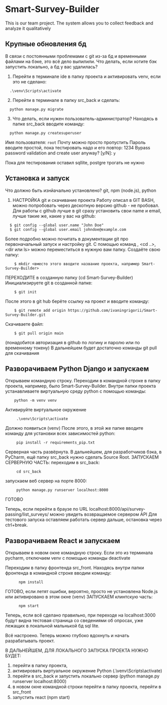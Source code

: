# Smart-Survey-Builder
This is our team project. The system allows you to collect feedback and analyze it qualitatively

## Крупные обновления бд
В связи с постоянными проблемами с git из-за бд и временными файлами на бэке, это всё дело выпилили.
Что делать, если хотите бэк запустить локально, а бд у вас удалилась?
1. Перейти в терминале ide в папку проекта и активировать venv, если это не сделано:
  ``` 
    .\venv\Scripts\activate
  ```
2. Перейти в терминале в папку src_back и сделать:
  ``` 
    python manage.py migrate
  ```
3. Что делать, если нужен пользователь-администратор?
Находясь в папке src_back вводите команду:
```
  python manage.py createsuperuser
```
Имя пользователя: ``` root ``` 
Почту можно просто пропустить
Пароль вводите простой, пока тестировать надо и его повтор: 1234
Bypass password validation and create user anyway? [y/N]: ```y```

Пока для тестирования оставил sqllite, postgre трогать не нужно

## Установка и запуск

Что должно быть изнйачально установлено? git, npm (node.js), python

1. НАСТРОЙКА git и скачивание проекта
  Работу описал в GIT BASH, можно попробовать через дескотную версию github - не пробовал.
  Для работы с github лучше в git сразу установить свои name и email, лучше такие же, какие у ваc на github:
  
  ``` 
    $ git config --global user.name "John Doe"
    $ git config --global user.email johndoe@example.com
  ```
    
  Более подробно можно почитать в документации git про первоначальный запуск и настройку git.
  С помощью команд <cd>, <cd ..>, <dir или ls> можно переместиться в нужную вам папку.
  Создаёте свою папку:
  
```
    $ mkdir <вместо этого вводите название проекта, например Smart-Survey-Builder>
```
  
  ПЕРЕХОДИТЕ в созданную папку (cd Smart-Survey-Builder)
  Инициализируете git в созданной папке:
  
```
    $ git init
```
  
  После этого в git hub берёте ссылку на проект и вводите команду:
  
```
    $ git remote add origin https://github.com/ivaningrigorii/Smart-Survey-Builder.git
```
  
  Скачиваете файл:
  
```
    $ git pull origin main
```

  (понадобится авторизация в github по логину и паролю или по временному токену)
  В дальнейшем будет достаточно команды git pull для скачивания
  
## Разворачиваем Python Django и запускаем
  Открываем командную строку. 
  Переходим в командной строке в папку проекта, например, было Smart-Survey-Builder. 
  Внутри папки проекта устанавливаете виртуальную среду python с помощью команды:
  
  ```
      python -m venv venv
  ```
  
  Активируйте виртуальное окружение
 
 ```
      .\venv\Scripts\activate
 ```
  Должно появиться (venv)
  После этого, в этой же папке вводите команду для установки всех зависимостей python:
  
 ```
      pip install -r requirements_pip.txt
 ```
  
  Серверная часть развёрнута. В дальнейшем, для разработчиков бэка, в PyCharm, ещё папку src_back нужно сделать Source Root.
  ЗАПУСКАЕМ СЕРВЕРНУЮ ЧАСТЬ:
  переходим в src_back:
  
 ```
      cd src_back
 ```
  
  запускаем веб сервер на порте 8000:
  
 ```
      python manage.py runserver localhost:8000
 ```
  ГОТОВО
  
  Теперь, если перейти в браузе по URL localhost:8000/api/survey-passing/list_surveys/ можно увидеть возвращаемое сервером API
  Для тестового запуска оставляем работать сервер дальше, остановка через ctrl+break.
    
## Разворачиваем React и запускаем
  Открываем в новом окне командную строку. Если это из терминала pycharm, отключаем venv с помощью команды deactivate
  
  Переходим в папку фронтенда src_front.
  Находясь внутри папки фронтенда в командной строке вводим команду:
  
```
      npm install
```
  ГОТОВО, если летят ошибки, вероятно, просто не установлена Node.js или активировано в этом окне (venv)
  ЗАПУСКАЕМ клинтскую часть:
  
```
      npm start
```
  Теперь, если всё сделано правильно, при переходе на localhost:3000 будут видна тестовая страница
  со сведениями об опросах, уже лежащих в локальной мальнькой бд sql lite.
  
  Всё настроено. Теперь можно глубоко вдохнуть и начать разрабатывать проект.
    
  В ДАЛЬНЕЙШЕМ, ДЛЯ ЛОКАЛЬНОГО ЗАПУСКА ПРОЕКТА НУЖНО БУДЕТ:
  1) перейти в папку проекта,
  2) активировать виртуальное окружение Python (.\venv\Scripts\activate)
  3) перейти в src_back и запустить локально сервер (python manage.py runserver localhost:8000)
  4) в новом окне командной строки перейти в папку проекта, перейти в src_front
  5) запустить react (npm start)
    
